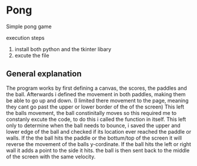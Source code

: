 # Pong
Simple pong game

execution steps
1. install both python and the tkinter libary
2. excute the file

General explanation
-------------------
The program works by first defining a canvas, the scores, the paddles and the ball.
Afterwards i defined the movement in both paddles, making them be able to go up and down. (I limited there movement to the page, meaning they cant go past the upper or lower border of the of the screen)
This left the balls movement, the ball constinitally moves so this required me to constanly excute the code, to do this i called the function in itself. 
This left only to determine when the ball needs to bounce, i saved the upper and lower edge of the ball and checked if its location ever reached the paddle or walls. 
If the the ball hits the paddle or the bottum/top of the screen it will reverse the movement of the balls y-cordinate.
If the ball hits the left or right wall it adds a point to the side it hits. the ball is then sent back to the middle of the screen with the same velocity. 
